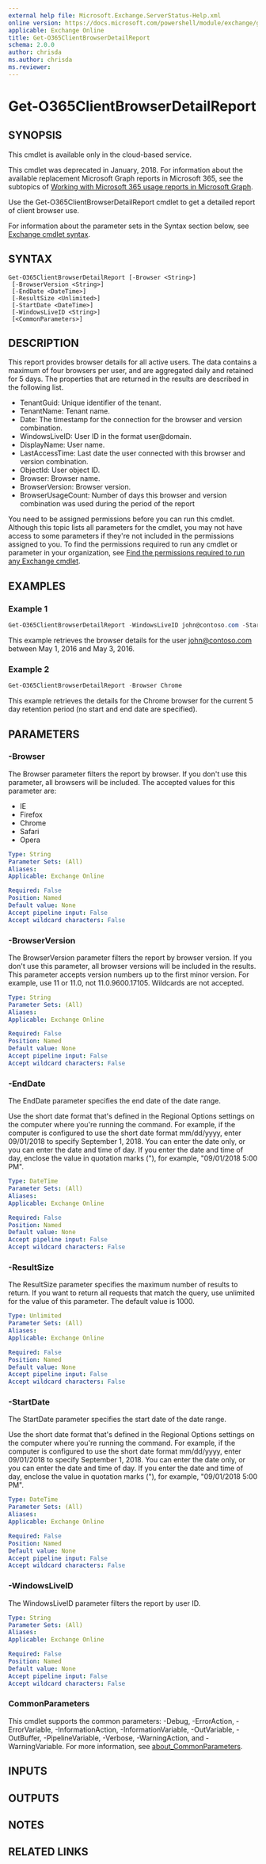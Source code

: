 ```yaml
---
external help file: Microsoft.Exchange.ServerStatus-Help.xml
online version: https://docs.microsoft.com/powershell/module/exchange/get-o365clientbrowserdetailreport
applicable: Exchange Online
title: Get-O365ClientBrowserDetailReport
schema: 2.0.0
author: chrisda
ms.author: chrisda
ms.reviewer:
---
```


# Get-O365ClientBrowserDetailReport

## SYNOPSIS
This cmdlet is available only in the cloud-based service.

This cmdlet was deprecated in January, 2018. For information about the available replacement Microsoft Graph reports in Microsoft 365, see the subtopics of [Working with Microsoft 365 usage reports in Microsoft Graph](https://docs.microsoft.com/graph/api/resources/report).

Use the Get-O365ClientBrowserDetailReport cmdlet to get a detailed report of client browser use.

For information about the parameter sets in the Syntax section below, see [Exchange cmdlet syntax](https://docs.microsoft.com/powershell/exchange/exchange-cmdlet-syntax).

## SYNTAX

```
Get-O365ClientBrowserDetailReport [-Browser <String>]
 [-BrowserVersion <String>]
 [-EndDate <DateTime>]
 [-ResultSize <Unlimited>]
 [-StartDate <DateTime>]
 [-WindowsLiveID <String>]
 [<CommonParameters>]
```

## DESCRIPTION
This report provides browser details for all active users. The data contains a maximum of four browsers per user, and are aggregated daily and retained for 5 days. The properties that are returned in the results are described in the following list.

- TenantGuid: Unique identifier of the tenant.
- TenantName: Tenant name.
- Date: The timestamp for the connection for the browser and version combination.
- WindowsLiveID: User ID in the format user@domain.
- DisplayName: User name.
- LastAccessTime: Last date the user connected with this browser and version combination.
- ObjectId: User object ID.
- Browser: Browser name.
- BrowserVersion: Browser version.
- BrowserUsageCount: Number of days this browser and version combination was used during the period of the report

You need to be assigned permissions before you can run this cmdlet. Although this topic lists all parameters for the cmdlet, you may not have access to some parameters if they're not included in the permissions assigned to you. To find the permissions required to run any cmdlet or parameter in your organization, see [Find the permissions required to run any Exchange cmdlet](https://docs.microsoft.com/powershell/exchange/find-exchange-cmdlet-permissions).

## EXAMPLES

### Example 1
```powershell
Get-O365ClientBrowserDetailReport -WindowsLiveID john@contoso.com -StartDate 05/01/2016 -EndDate 05/03/2016
```

This example retrieves the browser details for the user john@contoso.com between May 1, 2016 and May 3, 2016.

### Example 2
```powershell
Get-O365ClientBrowserDetailReport -Browser Chrome
```

This example retrieves the details for the Chrome browser for the current 5 day retention period (no start and end date are specified).

## PARAMETERS

### -Browser
The Browser parameter filters the report by browser. If you don't use this parameter, all browsers will be included. The accepted values for this parameter are:

- IE
- Firefox
- Chrome
- Safari
- Opera

```yaml
Type: String
Parameter Sets: (All)
Aliases:
Applicable: Exchange Online

Required: False
Position: Named
Default value: None
Accept pipeline input: False
Accept wildcard characters: False
```

### -BrowserVersion
The BrowserVersion parameter filters the report by browser version. If you don't use this parameter, all browser versions will be included in the results. This parameter accepts version numbers up to the first minor version. For example, use 11 or 11.0, not 11.0.9600.17105. Wildcards are not accepted.

```yaml
Type: String
Parameter Sets: (All)
Aliases:
Applicable: Exchange Online

Required: False
Position: Named
Default value: None
Accept pipeline input: False
Accept wildcard characters: False
```

### -EndDate
The EndDate parameter specifies the end date of the date range.

Use the short date format that's defined in the Regional Options settings on the computer where you're running the command. For example, if the computer is configured to use the short date format mm/dd/yyyy, enter 09/01/2018 to specify September 1, 2018. You can enter the date only, or you can enter the date and time of day. If you enter the date and time of day, enclose the value in quotation marks ("), for example, "09/01/2018 5:00 PM".

```yaml
Type: DateTime
Parameter Sets: (All)
Aliases:
Applicable: Exchange Online

Required: False
Position: Named
Default value: None
Accept pipeline input: False
Accept wildcard characters: False
```

### -ResultSize
The ResultSize parameter specifies the maximum number of results to return. If you want to return all requests that match the query, use unlimited for the value of this parameter. The default value is 1000.

```yaml
Type: Unlimited
Parameter Sets: (All)
Aliases:
Applicable: Exchange Online

Required: False
Position: Named
Default value: None
Accept pipeline input: False
Accept wildcard characters: False
```

### -StartDate
The StartDate parameter specifies the start date of the date range.

Use the short date format that's defined in the Regional Options settings on the computer where you're running the command. For example, if the computer is configured to use the short date format mm/dd/yyyy, enter 09/01/2018 to specify September 1, 2018. You can enter the date only, or you can enter the date and time of day. If you enter the date and time of day, enclose the value in quotation marks ("), for example, "09/01/2018 5:00 PM".

```yaml
Type: DateTime
Parameter Sets: (All)
Aliases:
Applicable: Exchange Online

Required: False
Position: Named
Default value: None
Accept pipeline input: False
Accept wildcard characters: False
```

### -WindowsLiveID
The WindowsLiveID parameter filters the report by user ID.

```yaml
Type: String
Parameter Sets: (All)
Aliases:
Applicable: Exchange Online

Required: False
Position: Named
Default value: None
Accept pipeline input: False
Accept wildcard characters: False
```

### CommonParameters
This cmdlet supports the common parameters: -Debug, -ErrorAction, -ErrorVariable, -InformationAction, -InformationVariable, -OutVariable, -OutBuffer, -PipelineVariable, -Verbose, -WarningAction, and -WarningVariable. For more information, see [about_CommonParameters](https://go.microsoft.com/fwlink/p/?LinkID=113216).

## INPUTS

###  

## OUTPUTS

###  

## NOTES

## RELATED LINKS
